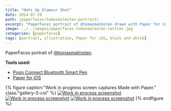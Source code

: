 ```yaml
---
title: "Hats Up Glamour Shot"
date: 2014-07-28
path: /paperfaces/tomasmalmsten-portrait/
excerpt: "PaperFaces portrait of @tomasmalmsten drawn with Paper for iOS on an iPad."
image: ../../images/paperfaces-tomasmalmsten-twitter.jpg
categories: [paperfaces]
tags: [portrait, illustration, Paper for iOS, black and white]
---
```


PaperFaces portrait of [@tomasmalmsten](https://twitter.com/tomasmalmsten).

**Tools used:**

- [Pogo Connect Bluetooth Smart Pen](https://www.amazon.com/gp/product/B009K448L4/ref=as_li_ss_tl?ie=UTF8&camp=1789&creative=390957&creativeASIN=B009K448L4&linkCode=as2&tag=mademist-20)
- [Paper for iOS](https://paper.bywetransfer.com/)

{% figure caption:"Work in progress screen captures Made with Paper." class:"gallery-3-col" %}
[![Work in process screenshot](../../images/paperfaces-tomasmalmsten-process-1-600.jpg)](../../images/paperfaces-tomasmalmsten-process-1-lg.jpg) [![Work in process screenshot](../../images/paperfaces-tomasmalmsten-process-2-600.jpg)](../../images/paperfaces-tomasmalmsten-process-2-lg.jpg) [![Work in process screenshot](../../images/paperfaces-tomasmalmsten-process-3-600.jpg)](../../images/paperfaces-tomasmalmsten-process-3-lg.jpg)
{% endfigure %}
